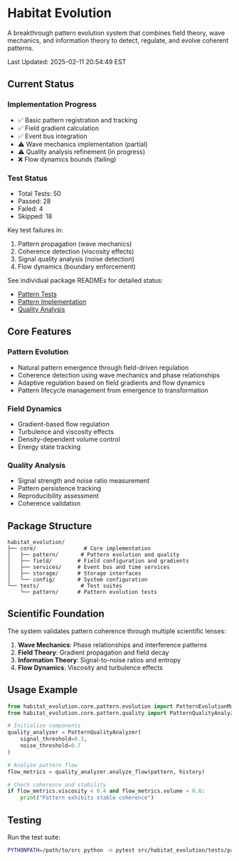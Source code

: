 # Habitat Evolution

A breakthrough pattern evolution system that combines field theory, wave mechanics, and information theory to detect, regulate, and evolve coherent patterns.

Last Updated: 2025-02-11 20:54:49 EST

## Current Status

### Implementation Progress
- ✅ Basic pattern registration and tracking
- ✅ Field gradient calculation
- ✅ Event bus integration
- ⚠️ Wave mechanics implementation (partial)
- ⚠️ Quality analysis refinement (in progress)
- ❌ Flow dynamics bounds (failing)

### Test Status
- Total Tests: 50
- Passed: 28
- Failed: 4
- Skipped: 18

Key test failures in:
1. Pattern propagation (wave mechanics)
2. Coherence detection (viscosity effects)
3. Signal quality analysis (noise detection)
4. Flow dynamics (boundary enforcement)

See individual package READMEs for detailed status:
- [Pattern Tests](tests/pattern/README.md)
- [Pattern Implementation](core/pattern/README.md)
- [Quality Analysis](core/quality/README.md)

## Core Features

### Pattern Evolution
- Natural pattern emergence through field-driven regulation
- Coherence detection using wave mechanics and phase relationships
- Adaptive regulation based on field gradients and flow dynamics
- Pattern lifecycle management from emergence to transformation

### Field Dynamics
- Gradient-based flow regulation
- Turbulence and viscosity effects
- Density-dependent volume control
- Energy state tracking

### Quality Analysis
- Signal strength and noise ratio measurement
- Pattern persistence tracking
- Reproducibility assessment
- Coherence validation

## Package Structure

```
habitat_evolution/
├── core/               # Core implementation
│   ├── pattern/       # Pattern evolution and quality
│   ├── field/        # Field configuration and gradients
│   ├── services/     # Event bus and time services
│   ├── storage/      # Storage interfaces
│   └── config/       # System configuration
└── tests/             # Test suites
    └── pattern/      # Pattern evolution tests
```

## Scientific Foundation

The system validates pattern coherence through multiple scientific lenses:
1. **Wave Mechanics**: Phase relationships and interference patterns
2. **Field Theory**: Gradient propagation and field decay
3. **Information Theory**: Signal-to-noise ratios and entropy
4. **Flow Dynamics**: Viscosity and turbulence effects

## Usage Example

```python
from habitat_evolution.core.pattern.evolution import PatternEvolutionManager
from habitat_evolution.core.pattern.quality import PatternQualityAnalyzer

# Initialize components
quality_analyzer = PatternQualityAnalyzer(
    signal_threshold=0.3,
    noise_threshold=0.7
)

# Analyze pattern flow
flow_metrics = quality_analyzer.analyze_flow(pattern, history)

# Check coherence and stability
if flow_metrics.viscosity < 0.4 and flow_metrics.volume > 0.6:
    print("Pattern exhibits stable coherence")
```

## Testing

Run the test suite:
```bash
PYTHONPATH=/path/to/src python -m pytest src/habitat_evolution/tests/pattern/test_gradient_regulation.py -v
```

